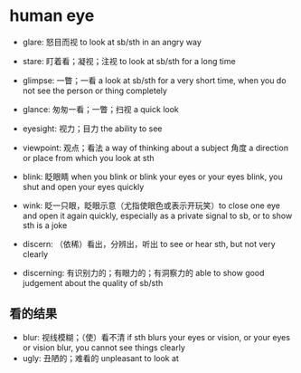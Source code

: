 # human eye

- glare: 怒目而视 to look at sb/sth in an angry way
- stare: 盯着看；凝视；注视 to look at sb/sth for a long time
- glimpse: 一瞥；一看 a look at sb/sth for a very short time, when you do not see the person or thing completely

- glance: 匆匆一看；一瞥；扫视 a quick look

- eyesight: 视力；目力 the ability to see
- viewpoint: 观点；看法 a way of thinking about a subject 角度 a direction or place from which you look at sth

- blink: 眨眼睛 when you blink or blink your eyes or your eyes blink, you shut and open your eyes quickly
- wink: 眨一只眼，眨眼示意（尤指使眼色或表示开玩笑）to close one eye and open it again quickly, especially as a private signal to sb, or to show sth is a joke

- discern: （依稀）看出，分辨出，听出 to see or hear sth, but not very clearly
- discerning: 有识别力的；有眼力的；有洞察力的 able to show good judgement about the quality of sb/sth

## 看的结果

- blur: 视线模糊；（使）看不清 if sth blurs your eyes or vision, or your eyes or vision blur, you cannot see things clearly
- ugly: 丑陋的；难看的 unpleasant to look at
